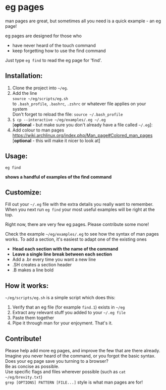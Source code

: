 # eg pages
man pages are great, but sometimes all you need is a quick example - an eg page!

eg pages are designed for those who
  - have never heard of the touch command
  - keep forgetting how to use the find command

Just type `eg find` to read the eg page for 'find'.

## Installation:
1.  Clone the project into `~/eg`.
2.  Add the line   
    `source ~/eg/scripts/eg.sh`   
    to `.bash_profile`, `.bashrc`, `.zshrc` or whatever file applies on your system  
    Don't forget to reload the file: 
    `source ~/.bash_profile` 
3. `$ cp --interactive ~/eg/examples/.eg ~/.eg`   
    [**optional** - but make sure you don't already have a file called `~/.eg`]: 
4.  Add colour to man pages https://wiki.archlinux.org/index.php/Man_page#Colored_man_pages   
    [**optional** - this will make it nicer to look at]

## Usage:
`eg find`   
    
**shows a handful of examples of the find command**
  
## Customize:
Fill out your `~/.eg` file with the extra details you really want to remember. 
When you next run `eg find` your most useful examples will be right at the top.

Right now, there are very few eg pages. Please contribute some more!

Check the example `~/eg/examples/.eg` to see how the syntax of man pages works.
To add a section, it's easiest to adapt one of the existing ones
- **Head each section with the name of the command**
- **Leave a single line break between each section**
- Add a .br every time you want a new line
- .SH creates a section header
- .B makes a line bold

## How it works:
`~/eg/scripts/eg.sh` is a simple script which does this:  
1. Verify that an eg file (for example `find.1`) exists in `~/eg`  
2. Extract any relevant stuff you added to your `~/.eg file`  
3. Paste them together  
4. Pipe it through man for your enjoyment. That's it.  

## Contribute!
Please help add more eg pages, and improve the few that are there already.  
Imagine you never heard of the command, or you forgot the basic syntax.  
Does your eg page save you turning to a browser?  
Be as concise as possible.  
Use specific flags and files wherever possible (such as `cat ~/eg/brevity.txt`)  
`grep [OPTIONS] PATTERN [FILE...]` style is what man pages are for!

